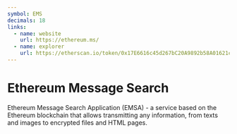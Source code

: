 ```yaml
---
symbol: EMS
decimals: 18
links:
  - name: website
    url: https://ethereum.ms/
  - name: explorer
    url: https://etherscan.io/token/0x17E6616c45d267bC20A9892b58A01621c592B72d
---
```


# Ethereum Message Search

Ethereum Message Search Application (EMSA) - a service based on the Ethereum blockchain that allows transmitting any information, from texts and images to encrypted files and HTML pages.
